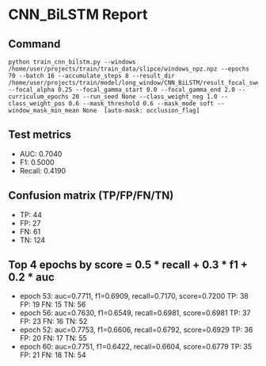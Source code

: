 # CNN_BiLSTM Report

## Command
```
python train_cnn_bilstm.py --windows /home/user/projects/train/train_data/slipce/windows_npz.npz --epochs 70 --batch 16 --accumulate_steps 8 --result_dir /home/user/projects/train/model/long_window/CNN_BiLSTM/result_focal_sweep/cw03_fg02 --focal_alpha 0.25 --focal_gamma_start 0.0 --focal_gamma_end 2.0 --curriculum_epochs 20 --run_seed None --class_weight_neg 1.0 --class_weight_pos 0.6 --mask_threshold 0.6 --mask_mode soft --window_mask_min_mean None  [auto-mask: occlusion_flag]
```

## Test metrics
- AUC: 0.7040
- F1: 0.5000
- Recall: 0.4190
## Confusion matrix (TP/FP/FN/TN)
- TP: 44
- FP: 27
- FN: 61
- TN: 124

## Top 4 epochs by score = 0.5 * recall + 0.3 * f1 + 0.2 * auc
- epoch 53: auc=0.7711, f1=0.6909, recall=0.7170, score=0.7200  TP: 38 FP: 19 FN: 15 TN: 56
- epoch 56: auc=0.7630, f1=0.6549, recall=0.6981, score=0.6981  TP: 37 FP: 23 FN: 16 TN: 52
- epoch 52: auc=0.7753, f1=0.6606, recall=0.6792, score=0.6929  TP: 36 FP: 20 FN: 17 TN: 55
- epoch 60: auc=0.7751, f1=0.6422, recall=0.6604, score=0.6779  TP: 35 FP: 21 FN: 18 TN: 54
